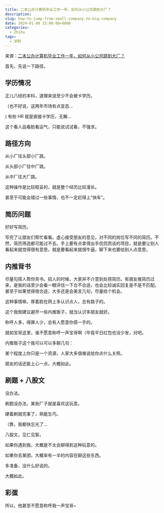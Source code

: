 ```yaml
---
title: 二本公办计算机毕业工作一年，如何从小公司跳到大厂？
description:
slug: how-to-jump-from-small-company-to-big-company
date: 2024-01-08 15:00:00+0000
categories:
  - Zhihu
tags:
  - 求职
---
```


来源：[二本公办计算机毕业工作一年，如何从小公司跳到大厂？](https://www.zhihu.com/question/638539558)

首先，先说一下路径。

## 学历情况

正儿八经的本科，道理来说至少不会被卡学历。

（也不好说，这两年市场有点变态...

( 有些 HR 就是直接卡学历，无解...

这个看人品看脸看运气，只能说试试看，不强求。

## 路径方向

从小厂往头部小厂跳。

从头部小厂往中厂跳。

从中厂往大厂跳。

这种操作是比较稳妥的，就是整个经历比较漫长。

甚至于可能会错过一些事情，也不一定赶得上“快车”。

## 简历问题

好好写简历。

写完了让朋友们帮忙看看。虚心接受朋友的意见，对不同的岗位写不同的简历。不然，简历筛选都可能过不去。手上要有点拿得出手侃侃而谈的项目，就是要让别人看起来就觉得很有意思，就是要看起来就很牛逼，聊下来也要给别人点意思。

## 内推背书

尽量勾搭人帮你背书。招人的时候，大家并不介意到处捞简历。有朋友推简历过来，是我的话至少会看一眼评估一下合不合适，也会比较诚实回复是不是不匹配。甚至于如果觉得很合适，大多还是会美言几句，尽量给个机会。

这种事情嘛，厚着脸在网上多认识点人，总有路子的。

这个我倒建议避开一些内推贩子，就当认识多朋友就好。

称呼人多，得罪人少，总有人愿意你搭一手的。

就如宝哥这里，谁不愿意称呼一声宝哥啊（毕竟平日红包也没少发，对吧。

内推贩子这个我可以可以多聊几句：

某个程度上你只是一个资源，人家大多很难说给你点什么关照。

朋友的话还能上心一点，大概如此。

## 刷题 + 八股文

没办法。

刷题没办法，某些厂子就是喜欢这玩意。

硬着刷就完事了，熟能生巧。

（靠，我都快忘光了...

八股文，见仁见智。

如果你遇到我，大概是不太会聊得到这种玩意的。

如果你去某团，大概率有一半的内容在聊这些东西。

多准备，没什么好说的。

大概如此。

## 彩蛋

所以，他甚至不愿意称呼我一声宝哥~
